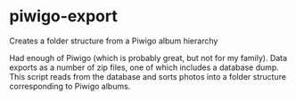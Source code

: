 # piwigo-export
Creates a folder structure from a Piwigo album hierarchy

Had enough of Piwigo (which is probably great, but not for my family). Data exports as a number of zip files, one of which includes a database dump. This script reads from the database and sorts photos into a folder structure corresponding to Piwigo albums.
